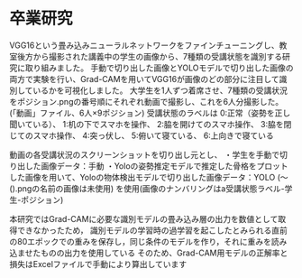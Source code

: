 # 卒業研究
VGG16という畳み込みニューラルネットワークをファインチューニングし、教室後方から撮影された講義中の学生の画像から、7種類の受講状態を識別する研究に取り組みました。
手動で切り出した画像とYOLOモデルで切り出した画像の両方で実験を行い、Grad-CAMを用いてVGG16が画像のどの部分に注目して識別しているかを可視化しました。
大学生を1人ずつ着席させ、7種類の受講状況をポジション.pngの番号順にそれぞれ動画で撮影し、これを6人分撮影した。(「動画」ファイル、6人×9ポジション)
受講状態のラベルは
  0:正常（姿勢を正し聞いている）、
  1:机の下でスマホを操作、
  2:脇を開けてのスマホ操作、
  3:脇を閉じてのスマホ操作、
  4:突っ伏し、
  5:俯いて寝ている、
  6:上向きで寝ている
  
動画の各受講状況のスクリーンショットを切り出し元とし、
・学生を手動で切り出した画像データ：手動
・Yoloの姿勢推定モデルで推定した骨格をプロットした画像を用いて、Yoloの物体検出モデルで切り出した画像データ：YOLO (～().pngの名前の画像は未使用)
を使用(画像のナンバリングはa受講状態ラベル-学生-ポジション)

本研究ではGrad-CAMに必要な識別モデルの畳み込み層の出力を数値として取得できなかったため，
識別モデルの学習時の過学習を起こしたとみられる直前の80エポックでの重みを保存し，同じ条件のモデルを作り，それに重みを読み込ませたものの出力を使用している
そのため、Grad-CAM用モデルの正解率と損失はExcelファイルで手動により算出しています
